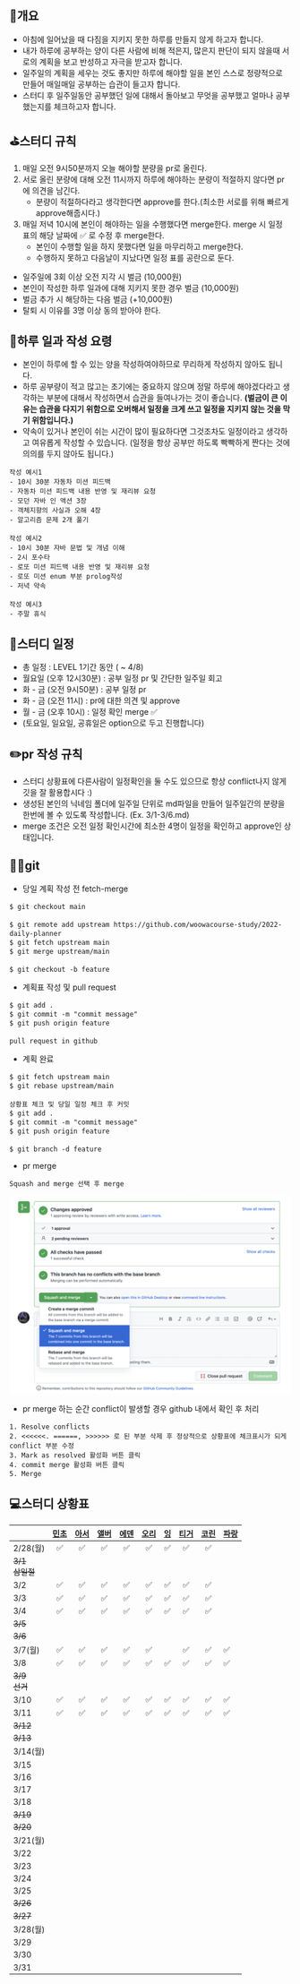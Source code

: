 ## 📄개요
- 아침에 일어났을 때 다짐을 지키지 못한 하루를 만들지 않게 하고자 합니다.
- 내가 하루에 공부하는 양이 다른 사람에 비해 적은지, 많은지 판단이 되지 않을때 서로의 계획을 보고 반성하고 자극을 받고자 합니다.
- 일주일의 계획을 세우는 것도 좋지만 하루에 해야할 일을 본인 스스로 정량적으로 만들어 매일매일 공부하는 습관이 들고자 합니다.
- 스터디 후 일주일동안 공부했던 일에 대해서 돌아보고 무엇을 공부했고 얼마나 공부했는지를 체크하고자 합니다.

## ⛳️스터디 규칙
1. 매일 오전 9시50분까지 오늘 해야할 분량을 pr로 올린다.
2. 서로 올린 분량에 대해 오전 11시까지 하루에 해야하는 분량이 적절하지 않다면 pr에 의견을 남긴다.
    - 분량이 적절하다라고 생각한다면 approve를 한다.(최소한 서로를 위해 빠르게 approve해줍시다.)
3. 매일 저녁 10시에 본인이 해야하는 일을 수행했다면 merge한다. merge 시 일정 표의 해당 날짜에 ✅ 로 수정 후 merge한다.
    - 본인이 수행할 일을 하지 못했다면 일을 마무리하고 merge한다.
    - 수행하지 못하고 다음날이 지났다면 일정 표를 공란으로 둔다.

- 일주일에 3회 이상 오전 지각 시 벌금 (10,000원)
- 본인이 작성한 하루 일과에 대해 지키지 못한 경우 벌금 (10,000원)
- 벌금 추가 시 해당하는 다음 벌금 (+10,000원)
- 탈퇴 시 이유를 3명 이상 동의 받아야 한다.

## 🤔하루 일과 작성 요령
- 본인이 하루에 할 수 있는 양을 작성하여야하므로 무리하게 작성하지 않아도 됩니다.
- 하루 공부량이 적고 많고는 초기에는 중요하지 않으며 정말 하루에 해야겠다라고 생각하는 부분에 대해서 작성하면서 습관을 들여나가는 것이 좋습니다. **(벌금이 큰 이유는 습관을 다지기 위함으로 오버해서 일정을 크게 쓰고  일정을 지키지 않는 것을 막기 위함입니다.)**
- 약속이 있거나 본인이 쉬는 시간이 많이 필요하다면 그것조차도 일정이라고 생각하고 여유롭게 작성할 수 있습니다. (일정을 항상 공부만 하도록 빡빡하게 짠다는 것에 의의를 두지 않아도 됩니다.)

```
작성 예시1
- 10시 30분 자동차 미션 피드백
- 자동차 미션 피드백 내용 반영 및 재리뷰 요청
- 모던 자바 인 액션 3장
- 객체지향의 사실과 오해 4장
- 알고리즘 문제 2개 풀기

작성 예시2
- 10시 30분 자바 문법 및 개념 이해
- 2시 포수타
- 로또 미션 피드백 내용 반영 및 재리뷰 요청
- 로또 미션 enum 부분 prolog작성
- 저녁 약속

작성 예시3
- 주말 휴식
```

## 📆스터디 일정

- 총 일정 : LEVEL 1기간 동안 ( ~ 4/8)
- 월요일 (오후 12시30분) : 공부 일정 pr 및 간단한 일주일 회고
- 화 - 금 (오전 9시50분) : 공부 일정 pr
- 화 - 금 (오전 11시) : pr에 대한 의견 및 approve
- 월 - 금 (오후 10시) : 일정 확인 merge ✅ 
- (토요일, 일요일, 공휴일은 option으로 두고 진행합니다)

## ✏️pr 작성 규칙
- 스터디 상황표에 다른사람이 일정확인을 둘 수도 있으므로 항상 conflict나지 않게 깃을 잘 활용합시다 :)
- 생성된 본인의 닉네임 폴더에 일주일 단위로 md파일을 만들어 일주일간의 분량을 한번에 볼 수 있도록 작성합니다. (Ex. 3/1-3/6.md)
- merge 조건은 오전 일정 확인시간에 최소한 4명이 일정을 확인하고 approve인 상태입니다.

## 🙆‍♂️git
- 당일 계획 작성 전 fetch-merge

```
$ git checkout main

$ git remote add upstream https://github.com/woowacourse-study/2022-daily-planner
$ git fetch upstream main
$ git merge upstream/main

$ git checkout -b feature
```

- 계획표 작성 및 pull request

```
$ git add .
$ git commit -m "commit message"
$ git push origin feature

pull request in github
```

- 계획 완료

```
$ git fetch upstream main
$ git rebase upstream/main

상황표 체크 및 당일 일정 체크 후 커밋
$ git add .
$ git commit -m "commit message"
$ git push origin feature

$ git branch -d feature
```

- pr merge

```
Squash and merge 선택 후 merge
```
![](./images/squash_and_merge.png)

- pr merge 하는 순간 conflict이 발생할 경우 github 내에서 확인 후 처리

```
1. Resolve conflicts
2. <<<<<<. ======, >>>>>> 로 된 부분 삭제 후 정상적으로 상황표에 체크표시가 되게 conflict 부분 수정
3. Mark as resolved 활성화 버튼 클릭
4. commit merge 활성화 버튼 클릭
5. Merge
```


## 💻스터디 상황표
|                | [민초](https://github.com/jswith) | [아서](https://github.com/Hyunta) | [앨버](https://github.com/al-bur) | [에덴](https://github.com/leo0842) | [오리](https://github.com/jinyoungchoi95) | [잉](https://github.com/Yboyu0u) | [티거](https://github.com/daaaayeah) | [코린](https://github.com/hamcheeseburger) | [파랑](https://github.com/summerlunaa) |
|----------------|:-----------------------------:|:-------------------------------:|:-------------------------------:|:--------------------------------:|:---------------------------------------:|:-------------------------------:|:----------------------------------:|:----------------------------------------:|--------------------------------------|
| 2/28(월)        | ✅                             |                ✅                | ✅                               | ✅                                | ✅                                       | ✅                               | ✅                                  | ✅                                        |                                      |
| ~~3/1<br>삼일절~~ |                               |                                 |                                 |                                  |                                         |                                 |                                    |                                          |                                      |
| 3/2            | ✅                             |                ✅                | ✅                               | ✅                                | ✅                                       | ✅                               | ✅                                  | ✅                                        |                                      |
| 3/3            | ✅                             |                ✅                | ✅                               | ✅                                | ✅                                       | ✅                               | ✅                                  | ✅                                        |                                      |
| 3/4            | ✅                             |                ✅                | ✅                               | ✅                                | ✅                                       | ✅                               | ✅                                  | ✅                                        |                                      |
| ~~3/5~~        |                               |                                 |                                 |                                  |                                         |                                 |                                    |                                          |                                      |
| ~~3/6~~        |                               |                                 |                                 |                                  |                                         |                                 |                                    |                                          |                                      |
| 3/7(월)         |                ✅                |                ✅                |✅                                  | ✅                                  |  ✅                                        |                                 | ✅                                    |   ✅                                        |✅                                       |
| 3/8            |✅                               |                ✅                |✅                                 |✅                                  |✅                                         |✅                                |✅                                    |✅                                          |✅                                     |
| ~~3/9<br>선거~~  |                               |                                 |                                 |                                  |                                         |                                 |                                    |                                          |                                      |
| 3/10           | ✅ |                ✅                | ✅ | ✅ | ✅ | ✅ | ✅ | ✅ | ✅ |
| 3/11           | ✅|✅|✅|✅|✅|✅|✅|✅|✅|
| ~~3/12~~       |                               |                                 |                                 |                                  |                                         |                                 |                                    |                                          |                                      |
| ~~3/13~~       |                               |                                 |                                 |                                  |                                         |                                 |                                    |                                          |                                      |
| 3/14(월)        |                               |                                 |                                 |                                  |                                         |                                 |                                    |                                          |                                      |
| 3/15           |                               |                                 |                                 |                                  |                                         |                                 |                                    |                                          |                                      |
| 3/16           |                               |                                 |                                 |                                  |                                         |                                 |                                    |                                          |                                      |
| 3/17           |                               |                                 |                                 |                                  |                                         |                                 |                                    |                                          |                                      |
| 3/18           |                               |                                 |                                 |                                  |                                         |                                 |                                    |                                          |                                      |
| ~~3/19~~       |                               |                                 |                                 |                                  |                                         |                                 |                                    |                                          |                                      |
| ~~3/20~~       |                               |                                 |                                 |                                  |                                         |                                 |                                    |                                          |                                      |
| 3/21(월)        |                               |                                 |                                 |                                  |                                         |                                 |                                    |                                          |                                      |
| 3/22           |                               |                                 |                                 |                                  |                                         |                                 |                                    |                                          |                                      |
| 3/23           |                               |                                 |                                 |                                  |                                         |                                 |                                    |                                          |                                      |
| 3/24           |                               |                                 |                                 |                                  |                                         |                                 |                                    |                                          |                                      |
| 3/25           |                               |                                 |                                 |                                  |                                         |                                 |                                    |                                          |                                      |
| ~~3/26~~       |                               |                                 |                                 |                                  |                                         |                                 |                                    |                                          |                                      |
| ~~3/27~~       |                               |                                 |                                 |                                  |                                         |                                 |                                    |                                          |                                      |
| 3/28(월)        |                               |                                 |                                 |                                  |                                         |                                 |                                    |                                          |                                      |
| 3/29           |                               |                                 |                                 |                                  |                                         |                                 |                                    |                                          |                                      |
| 3/30           |                               |                                 |                                 |                                  |                                         |                                 |                                    |                                          |                                      |
| 3/31           |                               |                                 |                                 |                                  |                                         |                                 |                                    |                                          |                                      |
